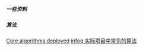 ##### 一些资料






##### 算法

[Core algorithms deployed](https://cstheory.stackexchange.com/questions/19759/core-algorithms-deployed)
[infoq 实际项目中常见的算法](http://www.infoq.com/cn/news/2013/11/Core-algorithms-deployed)